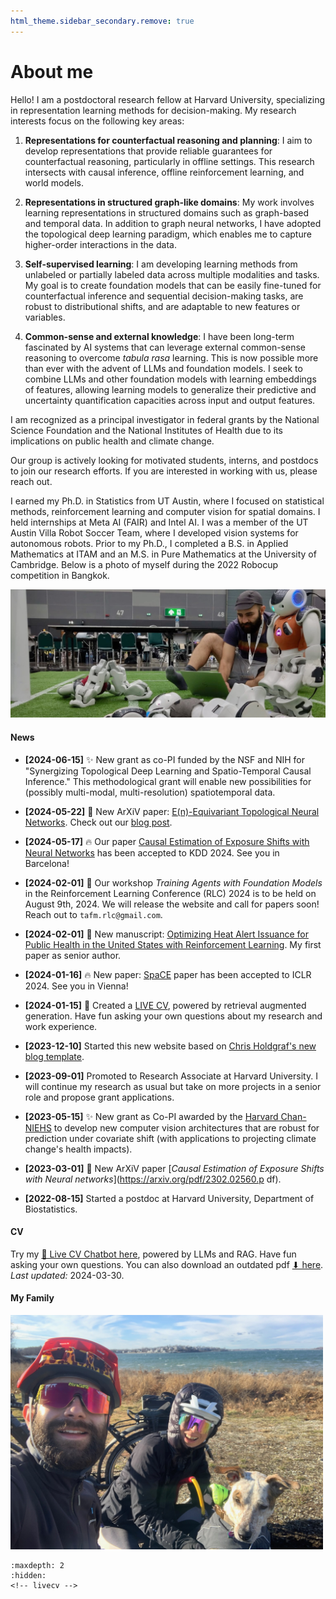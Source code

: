 ```yaml
---
html_theme.sidebar_secondary.remove: true
---
```


# About me

Hello! I am a postdoctoral research fellow at Harvard University, specializing in representation learning methods for decision-making. My research interests focus on the following key areas:

1. **Representations for counterfactual reasoning and planning**: I aim to develop representations that provide reliable guarantees for counterfactual reasoning, particularly in offline settings. This research intersects with causal inference, offline reinforcement learning, and world models. 

2. **Representations in structured graph-like domains**: My work involves learning representations in structured domains such as graph-based and temporal data. In addition to graph neural networks, I have adopted the topological deep learning paradigm, which enables me to capture higher-order interactions in the data. 

3. **Self-supervised learning**: I am developing learning methods from unlabeled or partially labeled data across multiple modalities and tasks. My goal is to create foundation models that can be easily fine-tuned for counterfactual inference and sequential decision-making tasks, are robust to distributional shifts, and are adaptable to new features or variables.

4. **Common-sense and external knowledge**: I have been long-term fascinated by AI systems that can leverage external common-sense reasoning to overcome *tabula rasa* learning. This is now possible more than ever with the advent of LLMs and foundation models. I seek to combine LLMs and other foundation models with learning embeddings of features, allowing learning models to generalize their predictive and uncertainty quantification capacities across input and output features.
   
I am recognized as a principal investigator in federal grants by the National Science Foundation and the National Institutes of Health due to its implications on public health and climate change. 

Our group is actively looking for motivated students, interns, and postdocs to join our research efforts. If you are interested in working with us, please reach out.

I earned my Ph.D. in Statistics from UT Austin, where I focused on statistical methods, reinforcement learning and computer vision for spatial domains. I held internships at Meta AI (FAIR) and Intel AI. I was a member of the UT Austin Villa Robot Soccer Team, where I developed vision systems for autonomous robots. Prior to my Ph.D., I completed a B.S. in Applied Mathematics at ITAM and an M.S. in Pure Mathematics at the University of Cambridge. Below is a photo of myself during the 2022 Robocup competition in Bangkok.


<!-- <img src="_static/robot-detective.jpeg" alt="robot-detective" width="700"/> -->

<!-- ::::{grid}
:::{grid-item-card}
:link: about
More about me ℹ️
::: -->
<!-- :::{grid-item-card}
:link: projects
Projects I've worked on 🔧
:::
:::{grid-item-card}     
:link: blog
My blog 📝  
::: -->
<!-- :::: -->

![robot-detective](_static/robot-detective.jpeg)



#### News

   - **[2024-06-15]** ✨ New grant as co-PI funded by the NSF and NIH for "Synergizing Topological Deep Learning and Spatio-Temporal Causal Inference." This methodological grant will enable new possibilities for (possibly multi-modal, multi-resolution) spatiotemporal data.

- **[2024-05-22]** 📃 New ArXiV paper: [E(n)-Equivariant Topological Neural Networks](https://arxiv.org/pdf/2405.15429). Check out our [blog post](https://clabat9.medium.com/3117f582d6bf).

- **[2024-05-17]** 🔥 Our paper [Causal Estimation of Exposure Shifts with Neural Networks](https://arxiv.org/pdf/2312.00710.pdf) has been accepted to KDD 2024. See you in Barcelona!

- **[2024-02-01]** 🔨 Our workshop *Training Agents with Foundation Models* in the Reinforcement Learning Conference (RLC) 2024 is to be held on August 9th, 2024. We will release the website and call for papers soon! Reach out to `tafm.rlc@gmail.com`.

- **[2024-02-01]** 📃 New manuscript: [Optimizing Heat Alert Issuance for Public Health in the United States with Reinforcement Learning](https://arxiv.org/abs/2312.14196). My first paper as senior author.

- **[2024-01-16]** 🔥 New paper: [SpaCE](https://arxiv.org/pdf/2312.00710.pdf) paper has been accepted to ICLR 2024. See you in Vienna!

- **[2024-01-15]** 🤖 Created a [LIVE CV](https://mauriciogtec-live-cv.streamlit.app), powered by retrieval augmented generation. Have fun asking your own questions about my research and work experience.

- **[2023-12-10]** Started this new website based on [Chris Holdgraf's new blog template](https://chrisholdgraf.com/blog/2020/sphinx-blogging/).

- **[2023-09-01]** Promoted to Research Associate at Harvard University. I will continue my research as usual but take on more projects in a senior role and propose grant applications.
  
- **[2023-05-15]** ✨ New grant as Co-PI awarded by the [Harvard Chan-NIEHS](https://www.hsph.harvard.edu/niehs/) to develop new computer vision architectures that are robust for prediction under covariate shift (with applications to projecting climate change's health impacts).

- **[2023-03-01]** 📃 New ArXiV paper [*Causal Estimation of Exposure Shifts with Neural networks*](https://arxiv.org/pdf/2302.02560.p  df).

- **[2022-08-15]** Started a postdoc at Harvard University, Department of Biostatistics.

#### CV

Try my [🤖 Live CV Chatbot here](https://mauriciogtec-live-cv.streamlit.app), powered by LLMs and RAG. Have fun asking your own questions. You can also download an outdated pdf <a href="_static/cv.pdf" target="_blank"> ⬇ here</a>. *Last updated:* 2024-03-30.

<!-- #### Experience

* Harvard University, *Research Associate*, 2023+
* Harvard University, *Postdoctoral Fellow*, 2022--2023
* Meta AI (FAIR), *Research Intern*, 2020
* Intel AI, *Research Intern*, 2019
* CIBanco, *Data Scientist*, 2016--2017 -->

<!-- #### Education

* Ph.D. in Statistics (Machine Learning), *UT Austin*
* M.S. in Mathematics, *University of Cambridge*
* B.S. in Applied Mathematics, *ITAM* -->
<!-- * Exchange student at Université Paris-Dauphine -->


#### My Family

<img src="_static/family.jpeg" alt="family" width="500"/>



```{toctree}
:maxdepth: 2
:hidden:
<!-- livecv -->
```


